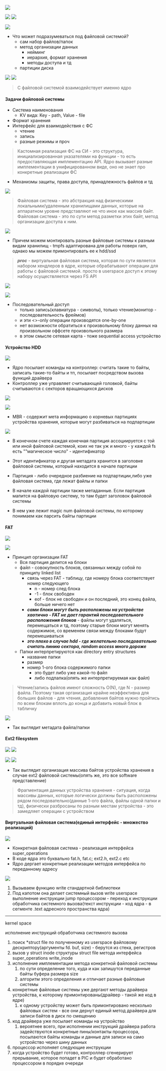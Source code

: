 

![](../_resources/Pasted%20image%2020241204220114.png)

![](../_resources/Pasted%20image%2020241204220128.png)
![](../_resources/Pasted%20image%2020241204220139.png)

![](../_resources/Pasted%20image%2020241204220207.png)
- Что может подразумеваться под файловой системой?
	- сам набор файлов/папок
	- метод организации данных
		- нейминг
		- иерархия, формат хранения
		- методы доступа и тд
	- партиции диска


![](../_resources/Pasted%20image%2020241204220613.png)
![](../_resources/Pasted%20image%2020241204220553.png)

> С файловой системой взаимодействует именно ядро


#### Задачи файловой системы
- Система наименования
	- KV вида: Key - path, Value - file
- Формат хранения
- Интерфейс для взаимодействия с ФС
	- чтение
	- запись
	- разные режимы и проч
> Кастомная реализация ФС на СИ - это структура, инициализированная указателями на функции - то есть предоставляющая имплементацию API. Ядро вызывает разные имплементации в унифицированном виде, оно не знает про конкретные реализации ФС

 - Механизмы защиты, права доступа, принадлежность файлов и тд


![](../_resources/Pasted%20image%2020241204221710.png)

> Файловая система - это абстракция над физическими локальными/удаленным хранилищами данных, которые на аппаратном уровне представляют не что иное как массив байт. Файловая система - это по сути метод разметки этих байт, метод организации доступа к ним.

![](../_resources/Pasted%20image%2020241204223759.png)
- Причем можем монтировать разные файловые системы к разным видам хранилищ - tmpfs адаптирована для работы поверх ram, однако мы можем примонтировать ее к hdd/ssd

> ***proc*** - виртуальная файловая система, которая по сути является набором хендлеров в ядре, которые обрабатывают операции для работы с файловой системой. просто в userspace доступ к этому набору осуществляется через FS API

![](../_resources/Pasted%20image%2020241204224032.png)


![](../_resources/Pasted%20image%2020241204234448.png)
- Последовательный доступ
	- только запись(клавиатура - символы), только чтение(монитор - последовательность фреймов)
	- и эти <>-only операции производятся one-by-one
	- нет возможности обратиться к произвольному блоку данных на произвольном оффсете произвольного размера
	- в этом смысле сетевая карта - тоже sequential access устройство


#### Устройство HDD

![](../_resources/Pasted%20image%2020241205000725.png)
- Ядро посылает команды на контроллер: считать такие то байты, записать такие-то байты и тп, посылает посредством вызова функций драйвера
- Контроллер уже управляет считывающей головкой, байты считываются с секторов вращающихся дисков 




![](../_resources/Pasted%20image%2020241205004202.png)


![](../_resources/Pasted%20image%2020241205004223.png)
- MBR - содержит мета информацию о корневых партициях устройства хранения, которые могут разбиваться на подпартиции


![](../_resources/Pasted%20image%2020241205004819.png)
- В конечном счете каждая конечная партиция ассоциируется с той или иной файловой системой, коих не так уж и много - у каждой fs есть ""магическое число" - идентификатор
- Этот идентификатор и другая метадата хранится в заголовке файловой системы, который находится в начале партиции

- Партиция - либо очередное разбиение на подпартиции,либо уже файловая система, где лежат файлы и папки
- В начале каждой партиции также метаданные. Если партиция мапится на файловую систему, то там будет заголовок файловой системы
- В нем уже лежит magic num файловой системы, по которому понимаем как парсить байты партиции



#### FAT
![](../_resources/Pasted%20image%2020241207193652.png)

![](../_resources/Pasted%20image%2020241207193837.png)
- Принцип организации FAT
	- Вся партиция делится на блоки
	- файл - совокупность блоков, связанных между собой по принципу linked list
		- связь через FAT - таблицу, где номеру блока соответствует номер следующего
			- n - номер след блока
			- -1 - блок свободен
			- eof - блок не свободен и он последний, это конец файла, больше ничего нет
		- ***сами блоки могут быть расположены на устройстве хаотично - FAT не дает гарантий последовательного расположения блоков*** - файлы могут удаляться, перемещаться и тд, поэтому старые блоки могут менять содержимое, со временем связи между блоками будут перемешиваться
		- ***это плохо в случае hdd - где желательно последовательно считать линию сектора, random access много дороже***
	- Папки интерпретируются как directory entry structures
		- название папки
		- размер
		- номер 1-ого блока содержимого папки
			- это будет либо уже какой-то файл
			- либо подпапка(опять же интерпретируемая как файл)
> Чтение/запись файлов имеют сложность O(N), где N - размер файла. Поэтому такая организация крайне неэффективна для больших файлов - для чтения, добавления байтов нужно пройтись по всем блокам вплоть до конца и добавить новый блок в табличку


![](../_resources/Pasted%20image%2020241207195847.png)
- Так выглядит метадата файла/папки


#### Ext2 filesystem
![](../_resources/Pasted%20image%2020241207204832.png)
![](../_resources/Pasted%20image%2020241207204858.png)


![](../_resources/Pasted%20image%2020241207210805.png)
![](../_resources/Pasted%20image%2020241207211133.png)
- Так выглядит организация массива байтов устройства хранения в случае ext2 файловой системы(опять же, это все software представление)


> Фрагментация данных устройства хранения - ситуация, когда массивы данных, которые логически должны быть расположены рядом последовательно(данные 1-ого файла, файлы одной папки и тд), физически разбросаны по разным местам устройства - это замедляет операции с устройством


#### Виртуальная файловая система(единый интерфейс - множество реализаций) 
![](../_resources/Pasted%20image%2020241207224358.png)
- Конкретная файловая система - реализация интерфейса super_operations
- В коде ядра это буквально fat.h, fat.c; ext2.h, ext2.c etc
- Ядро дергает конкретные реализации методов интерфейса по переданному адресу

![](../_resources/Pasted%20image%2020241207224448.png)
 1. Вызываем функцию write стандартной библиотеки
 2. Под капотом она делает системный вызов write
 userspace
выполнение инструкции jump процессором - переход к инструкции обработчика системного вызова(текст инструкции - код ядра - в сегменте .text адресного пространства ядра) 

 ---
kernel space

исполнение инструкций обработчика системного вызова
 1.   поиск *struct file по полученному из userspace файловому дескриптору(аргументы fd. buf, size) - берутся из стека, регистров
 2. вызов у struct inode структуры struct file метода интерфейса super_operations write_inode
 3. исполнение имплементации метода конкретной файловой системы
	 1. по сути определение того, куда и как запишутся переданные байты буфера размера size 
	 2. алгоритм этого определения и отличает разные файловые системы
 4. конкретные файловые системы уже дергают методы драйвера устройства, к которому примонтированы(драйвер - такой же код в ядре)
	 1. к одному устройству может быть примонтировано несколько файловых систем - все они дернут единый метод драйвера для записи байтов в диск по смещению
 5. код драйвера уже посылает команды на устройство
	 1. вероятнее всего, при исполнении инструкций драйвера работа задействуются конкретные пины/контакты процессора, посылаются байты команды и данные для записи на само устройство через шину данных
 6. процессор исполняет следующие инструкции
 7. когда устройство будет готово, контроллер сгенерирует прерывание, которое попадет в PIC и будет обработано процессором в порядке очереди

